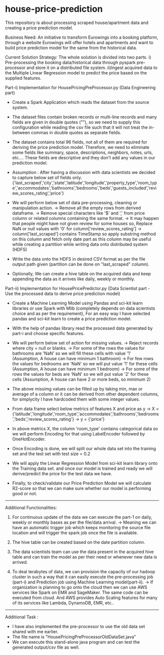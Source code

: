 # house-price-prediction
This repository is about processing scraped house/apartment data and creating a price prediction model.

Business Need:
An initiative to transform Eurowings into a booking platform, through a website Eurowings will offer hotels and apartments and want to build price prediction 
model for the same from the historical data.


Current Solution Strategy:
The whole solution is divided into two parts.
i) Pre-processing the booking data/historical data through pyspark pre-processor and store it on a distributed file system.
ii)Ingest acquired data to the Multiple Linear Regression model to predict the price based on the supplied features.


Part-i) Implementation for HousePricingPreProcessor.py (Data Engineering part)

- Create a Spark Application which reads the dataset from the source system.

- The dataset files contain broken records or multi-line records and many fields are given in double quotes (""), so we need to supply this configuration
  while reading the csv file such that it will not treat the in-between commas in double quotes as separate fields.

- The dataset contains total 96 fields, not all of them are required for deriving the price prediction model. Therefore, we need to eliminate some fields 
  like summary, space, descriptions, neighbors, notes, urls, etc.... These fields are descriptive and they don't add any values in our prediction model.

- Assumption : After having a discussion with data scientists we decided to capture below set of fields only.
	{'last_scraped','city','state','latitude','longitude','property_type','room_type','accommodates','bathrooms','bedrooms','beds','guests_included','review_scores_rating','price'}

- We will perform below set of data pre-processing, cleaning or manipulation action.
	-> Remove all the empty rows from derived dataframe.
	-> Remove special characters like '$' and ',' from price column or related columns containing the same format.
	-> It may happen that people might have not given review for some houses so, Replace NaN or null values with '0' for column['review_scores_rating']
	-> column['last_scraped'] contains TimeStamp so apply substring method on this column and fetch only date part as this column may be useful while creating 
	   a partition while writing data onto distributed system (HDFS)
	
- Write the data onto the HDFS in desired CSV format as per the file output path given (partition can be done on "last_scraped" column).

- Optionally, We can create a hive table on the acquired data and keep appending the data as it arrives like daily, weekly or monthly.



Part-ii) Implementation for HousePricePredictor.py (Data Scientist part - Use the processed data to derive price prediction model)

- Create a Machine Learning Model using Pandas and sci-kit learn libraries or use Spark with Mlib (completely depends on data scientists choice and as per 
  the requirement), For an easy way I have selected pandas and sci-kit learn to create a price prediction model.

- With the help of pandas library read the processed data generated by part-i and choose specific features.

- We will perform below set of action for missing values.
	-> Reject records where city = null or blanks.
	-> For some of the rows the values for bathrooms are 'NaN' so we will fill these cells with value '1' (Assumption, A house can have minimum 1 bathroom)
	-> For few rows the values for bedrooms are 'NaN' so we will put value '1' for these cells (Assumption, A house can have minimum 1 bedroom)
	-> For some of the rows the values for beds are 'NaN' so we will put value '2' for these cells (Assumption, A house can have 2 or more beds, so minimum 2)

- The above missimg values can be filled up by taking min, max or average of a column or it can be derived from other dependent columns, for simplycity I have hardcoded them with some integer values. 

- From data frame select below metrics of features X and price as y
	-> X = {'latitude','longitude','room_type','accommodates','bathrooms','bedrooms','beds','review_scores_rating'}
	-> y = {'price'}
	
- In above metrics X, the column 'room_type' contains categorical data so we will perform Encoding for that using LabelEncoder followed by OneHotEncoder.

- Once Encoding is done, we will split our whole data set into the training set and the test set with test size = 0.2

- We will apply the Linear Regression Model from sci-kit learn library onto the Training data set. and once our model is trained and ready we will derive/predict 
  the price for the test data we have.

- Finally, to check/validate our Price Prediction Model we will calculate R2-score so that we can make sure whether our model is performing good or not.



---------------------------------------------------------------------------------------------------------------------------------------------
Additional Functionalities:

1) For continuous update of the data we can execute the part-1 on daily, weekly or monthly bases as per the file/data arrival.
	-> Meaning we can have an automatic trigger job which keeps monitoring the source file  location and will trigger the spark job once the file is available.

2) The hive table can be created based on the date partition column.

3) The data scientists team can use the data present in the acquired hive table and can train the model as per their need or whenever new data is arrived.

4) To deal terabytes of data, we can provision the capacity of our hadoop cluster in such a way that it can easily execute the pre-processing job (part-i) and
   Prediction job using Machine Learning model(part-ii).
   -> If organization is planning to go onto the cloud then we can use AWS services like Spark on EMR and SageMaker. The same code can be executed from cloud. 
   And AWS provides Auto Scaling features for many of its services like Lambda, DynamoDB, EMR, etc..




---------------------------------------------------------------------------------------------------------------------------------------------
Additional Task : 

- I have also implemented the pre-processor to use the old data set shared with me earlier. 
- The file name is "HousePricingPreProcessorOldDataSet.java"
- We can execute this stand-alone java program and can test the generated output/csv file as well.
